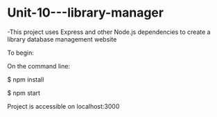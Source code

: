 # Unit-10---library-manager

-This project uses Express and other Node.js dependencies to create a library database management website

To begin:

On the command line:

$ npm install

$ npm start

Project is accessible on localhost:3000
